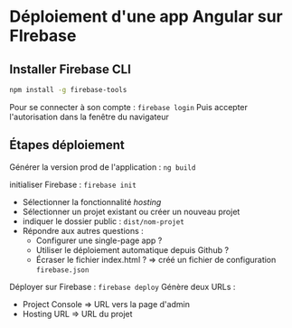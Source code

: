 # Déploiement d'une app Angular sur FIrebase


## Installer Firebase CLI


```bash
npm install -g firebase-tools
```

Pour se connecter à son compte : `firebase login` 
Puis accepter l'autorisation dans la fenêtre du navigateur 


## Étapes déploiement

Générer la version prod de l'application : `ng build` 

initialiser Firebase : `firebase init` 
- Sélectionner la fonctionnalité *hosting*
- Sélectionner  un projet existant  ou créer un nouveau projet
- indiquer le dossier public : `dist/nom-projet` 
- Répondre aux autres questions :
  - Configurer une single-page app ?
  - Utiliser le déploiement automatique depuis Github ? 
  - Écraser le fichier index.html ?
=> créé un fichier de configuration `firebase.json` 

Déployer sur Firebase : `firebase deploy` 
Génère deux URLs : 
- Project Console => URL vers la page d'admin
- Hosting URL => URL du projet






















